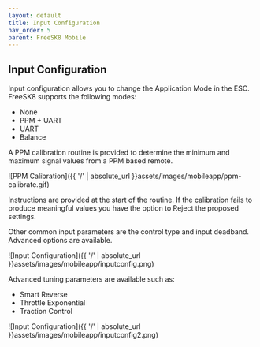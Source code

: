 ```yaml
---
layout: default
title: Input Configuration
nav_order: 5
parent: FreeSK8 Mobile
---
```


## Input Configuration

Input configuration allows you to change the Application Mode in the ESC. FreeSK8 supports the following modes:

* None
* PPM + UART
* UART
* Balance

A PPM calibration routine is provided to determine the minimum and maximum signal values from a PPM based remote.

![PPM Calibration]({{ '/' | absolute_url }}assets/images/mobileapp/ppm-calibrate.gif)

Instructions are provided at the start of the routine. If the calibration fails to produce meaningful values you have the option to Reject the proposed settings.

Other common input parameters are the control type and input deadband. Advanced options are available.

![Input Configuration]({{ '/' | absolute_url }}assets/images/mobileapp/inputconfig.png)

Advanced tuning parameters are available such as:

* Smart Reverse
* Throttle Exponential
* Traction Control

![Input Configuration]({{ '/' | absolute_url }}assets/images/mobileapp/inputconfig2.png)
